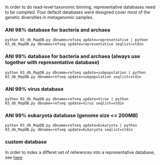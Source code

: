 In order to do read-level taxonomic binning, representative databases need to be compiled. Four default databases were designed cover most of the genetic diversities in metagenomic samples. 
### ANI 98% database for bacteria and archaea
`python 03_db_MapDB.py dbname=refseq update=representative | python 03_db_MapDB.py dbname=refseq update=representative seqlist=stdin`

### ANI 99% database for bacteria and archaea (always use together with representative database)
`python 03_db_MapDB.py dbname=refseq update=subpopulation | python 03_db_MapDB.py dbname=refseq update=subpopulation seqlist=stdin`

### ANI 99% virus database
`python 03_db_MapDB.py dbname=refseq update=Virus | python 03_db_MapDB.py dbname=refseq update=Virus seqlist=stdin`

### ANI 99% eukaryota database (genome size <= 200MB)
`python 03_db_MapDB.py dbname=refseq update=Eukaryota | python 03_db_MapDB.py dbname=refseq update=Eukaryota seqlist=stdin`

### custom database
In order to index a differet set of references into a representative database, see [here](custom.md)
